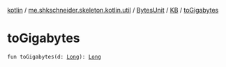 [kotlin](../../../index.md) / [me.shkschneider.skeleton.kotlin.util](../../index.md) / [BytesUnit](../index.md) / [KB](index.md) / [toGigabytes](./to-gigabytes.md)

# toGigabytes

`fun toGigabytes(d: `[`Long`](https://kotlinlang.org/api/latest/jvm/stdlib/kotlin/-long/index.html)`): `[`Long`](https://kotlinlang.org/api/latest/jvm/stdlib/kotlin/-long/index.html)